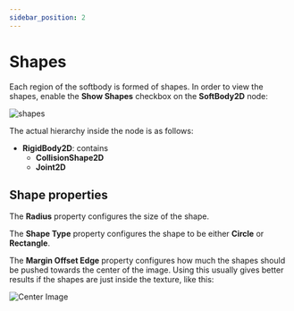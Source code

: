```yaml
---
sidebar_position: 2
---
```


# Shapes

Each region of the softbody is formed of shapes. In order to view the shapes, enable the **Show Shapes** checkbox on the **SoftBody2D** node:

![shapes](/img/about-regions/shapes.png)

The actual hierarchy inside the node is as follows:

- **RigidBody2D**: contains
    - **CollisionShape2D**
    - **Joint2D**

## Shape properties

The **Radius** property configures the size of the shape.

The **Shape Type** property configures the shape to be either **Circle** or **Rectangle**.

The **Margin Offset Edge** property configures how much the shapes should be pushed towards the center of the image. Using this usually gives better results if the shapes are just inside the texture, like this:

![Center Image](/img/about-shapes/center.png)
